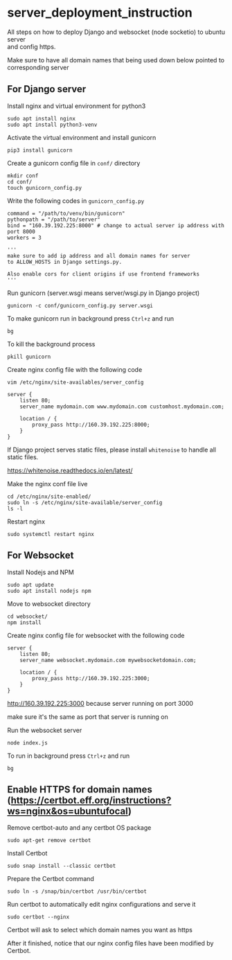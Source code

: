 # server_deployment_instruction
All steps on how to deploy Django and websocket (node socketio) to ubuntu server \
and config https.

Make sure to have all domain names that being used down below pointed to corresponding server

## For Django server

Install nginx and virtual environment for python3
```
sudo apt install nginx
sudo apt install python3-venv
```
Activate the virtual environment and install gunicorn
```
pip3 install gunicorn
```
Create a gunicorn config file in `conf/` directory
```
mkdir conf
cd conf/
touch gunicorn_config.py
```
Write the following codes in `gunicorn_config.py`
```python3
command = "/path/to/venv/bin/gunicorn"
pythonpath = "/path/to/server"
bind = "160.39.192.225:8000" # change to actual server ip address with port 8000
workers = 3

'''
make sure to add ip address and all domain names for server
to ALLOW_HOSTS in Django settings.py.

Also enable cors for client origins if use frontend frameworks
'''
```
Run gunicorn (server.wsgi means server/wsgi.py in Django project)
```
gunicorn -c conf/gunicorn_config.py server.wsgi
```
To make gunicorn run in background press `Ctrl+z` and run
```
bg
```
To kill the background process
```
pkill gunicorn
```

Create nginx config file with the following code
```
vim /etc/nginx/site-availables/server_config
```
```nginx
server {
    listen 80;
    server_name mydomain.com www.mydomain.com customhost.mydomain.com;

    location / {
        proxy_pass http://160.39.192.225:8000;
    }
}
```
If Django project serves static files, please install `whitenoise` to handle all static files.

https://whitenoise.readthedocs.io/en/latest/

Make the nginx conf file live
```
cd /etc/nginx/site-enabled/
sudo ln -s /etc/nginx/site-available/server_config
ls -l
```
Restart nginx
```
sudo systemctl restart nginx
```

## For Websocket

Install Nodejs and NPM
```
sudo apt update
sudo apt install nodejs npm
```
Move to websocket directory
```
cd websocket/
npm install
```
Create nginx config file for websocket with the following code
```nginx
server {
    listen 80;
    server_name websocket.mydomain.com mywebsocketdomain.com;

    location / {
        proxy_pass http://160.39.192.225:3000;
    }
}
```
http://160.39.192.225:3000 because server running on port 3000 

make sure it's the same as port that server is running on

Run the websocket server
```
node index.js
```
To run in background press `Ctrl+z` and run
```
bg
```

## Enable HTTPS for domain names (https://certbot.eff.org/instructions?ws=nginx&os=ubuntufocal)
Remove certbot-auto and any certbot OS package
```
sudo apt-get remove certbot
```
Install Certbot
```
sudo snap install --classic certbot
```
Prepare the Certbot command
```
sudo ln -s /snap/bin/certbot /usr/bin/certbot
```
Run certbot to automatically edit nginx configurations and serve it
```
sudo certbot --nginx
```
Certbot will ask to select which domain names you want as https

After it finished, notice that our nginx config files have been 
modified by Certbot.
